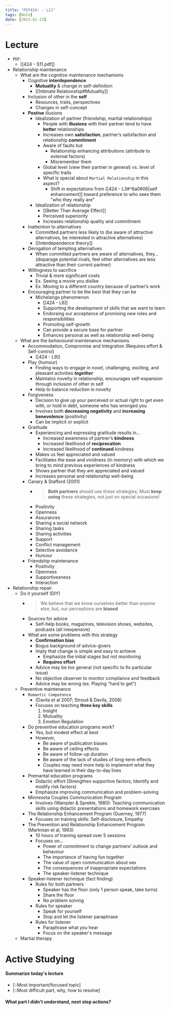 ```yaml
---
title: "PSY424: - L11"
tags: [Note]
date: [2023-01-23]
---
```



# Lecture

- `PDF`: 
    - [[424 - S11.pdf]]
- Relationship maintenance
    - What are the *cognitive* maintenance mechanisms
        - Cognitive **interdependence**
            - **Mutuality** & change in self-definition
            - [[Intimate Relationship#Mutuality]]
        - Inclusion of other in the **self**
            - Resources, traits, perspectives
            - Changes in self-concept
        - **Postive** illusions
            - Idealization of partner (friendship, marital relationships)
                - People with **illusions** with their partner tend to have **better** relationships
                - Increases own **satisfaction**, partner’s satisfaction and relationship **commitment**
                - Aware of faults but
                    - Relationship enhancing attributions (attribute to external factors)
                    - Misremember them
                - Global level (view their partner in general) vs. level of specific traits
                - What is special about `Martial Relationship` in this aspect?
                    - Shift in expectations from [[424 - L3#^6a0606|self enhancement]] toward preference to who sees them "who they really are"
            - Idealization of relationship
                - [[Better Than Average Effect]]
                - Perceived superiority
                - Increases relationship quality and commitment
        - Inattention to alternatives
            - Committed partners less likely to (be aware of attractive alternatives, be interested in attractive alternatives)
            - [[Interdependence theory]]
        - Derogation of tempting alternatives
            - When committed partners are aware of alternatives, they… (disparage potential rivals, feel other alternatives are less attractive than their current partner)
        - Willingness to sacrifice
            - Trivial & more significant costs
            - Ex. Seeing a movie you dislike
            - Ex. Moving to a different country because of partner’s work
        - Encouraging partner to be the best that they can be
            - Michelango phenomenon
                - [[424 - L6]]
                - Supporting the development of skills that we want to learn
                - Endorsing our acceptance of promising new roles and responsibilities
                - Promoting self-growth
                - Can provide a secure base for partner
                - Enhances personal as well as relationship well-being
    - What are the *behavioural* maintenance mechanisms
        - Accommodation, Compromise and Integration (Requires effort & Self-control)
            - [[424 - L9]]
        - Play (humour)
            - Finding ways to engage in novel, challenging, exciting, and pleasant activities **_together_**
            - Maintains novelty in relationship, encourages self-expansion through inclusion of other in self
            - Help to balance reduction in novelty
        - Forgiveness
            - Decision to give up your perceived or actual right to get even with, or hold in debt, someone who has wronged you
            - Involves both **decreasing negativity** and **increasing benevolence** (positivity)
            - Can be implicit or explicit
        - Gratitude
            - Experiencing and expressing gratitude results in…
                - Increased awareness of partner’s **kindness**
                - Increased likelihood of **reciprocation**
                - Increased likelihood of **continued** kindness
            - Makes us feel appreciated and valued
            - Facilitates the ease and vividness (in memory) with which we bring to mind previous experiences of kindness
            - Shows partner that they are appreciated and valued
            - Increases personal and relationship well-being
        - Canary & Stafford (2001)
            - > **Both partners** should use these strategies; Must **keep using** these strategies, not just on special occasions!
            - Positivity
            - Openness
            - Assurances
            - Sharing a social network
            - Sharing tasks
            - Sharing activities
            - Support
            - Conflict management
            - Selective avoidance
            - Humour
        - Friendship maintenance
            - Positivity
            - Openness
            - Supportivesness
            - Interaction
- Relationship repair
    - Do it yourself (DIY)
        - > We believe that we know ourselves better than anyone else, but, our perceptions are **biased**
        - Sources for advice
            - Self-help books, magazines, television shows, websites, podcasts (all inexpensive)
        - What are some problems with this strategy
            - **Confirmation bias** 
            - Bogus background of advice-givers
            - Imply that change is simple and easy to achieve
                - Emphasize the initial stages but not monitoring
                - **Requires effort**
            - Advice may be too general (not specific to fix particular issue)
            - No objective observer to monitor compliance and feedback
            - Advice may be wrong (ex. Playing “hard to get”)
    - Preventive maintenance
        - `Romantic Competence`
            - (Davila et al 2007; Stroud & Davila, 2008)
            - Focuses on teaching **three key skills**
                1. Insight
                2. Mutuality 
                3. Emotion Regulation
        - Do preventive education programs work?
            - Yes, but modest effect at best
            - However,
                - Be aware of publication biases
                - Be aware of ceiling effects
                - Be aware of follow-up duration
                - Be aware of the lack of studies of long-term effects
                - Couples may need more help to implement what they have learned in their day-to-day lives
        - Premarital education programs
            - Didactic effort (Strengthen supportive factors, Identify and modify risk factors)
            - Emphasize improving communication and problem-solving
        - Minnesota Couples Communication Program
            - Involves (Wampler & Sprekle, 1980): Teaching communication skills using didactic presentations and homework exercises
        - The Relationship Enhancement Program (Guerney, 1977)
            - Focuses on training skills: Self-disclosure, Empathy
        - The Prevention and Relationship Enhancement Program (Markman et al, 1993)
            - 10 hours of training spread over 5 sessions
            - Focuses on…
                - Power of commitment to change partners’ outlook and behaviour
                - The importance of having fun together
                - The value of open communication about sex
                - The consequences of inappropriate expectations
                - The speaker-listener technique
        - Speaker-listener technique (fact finding)
            - Rules for both partners
                - Speaker has the floor (only 1 person speak, take turns)
                - Share the floor
                - No problem solving
            - Rules for speaker
                - Speak for yourself
                - Stop and let the listener paraphrase
            - Rules for listener
                - Paraphrase what you hear
                - Focus on the speaker's message 
    - Martial therapy



# Active Studying

#### Summarize today's lecture

- [::Most important/focused topic] 
- [::Most difficult part, why, how to resolve]

#### What part I didn't understand, next step actions?

